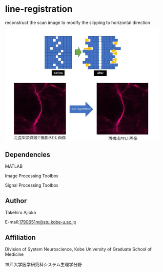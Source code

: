 # line-registration
reconstruct the scan image to modify the slipping to horizontal direction

<img src="doc/figure1.png" width="1000" align="below">


## Dependencies
MATLAB

Image Processing Toolbox

Signal Processing Toolbox


## Author
Takehiro Ajioka 

E-mail:1790651m@stu.kobe-u.ac.jp

## Affiliation

Division of System Neuroscience, Kobe University of Graduate School of Medicine

神戸大学医学研究科システム生理学分野
